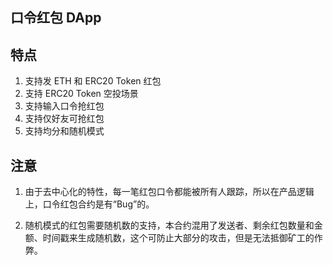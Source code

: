 ## 口令红包 DApp

## 特点

1. 支持发 ETH 和 ERC20 Token 红包
2. 支持 ERC20 Token 空投场景
3. 支持输入口令抢红包
4. 支持仅好友可抢红包
5. 支持均分和随机模式

## 注意

1. 由于去中心化的特性，每一笔红包口令都能被所有人跟踪，所以在产品逻辑上，口令红包合约是有“Bug”的。

2. 随机模式的红包需要随机数的支持，本合约混用了发送者、剩余红包数量和金额、时间戳来生成随机数，这个可防止大部分的攻击，但是无法抵御矿工的作弊。
